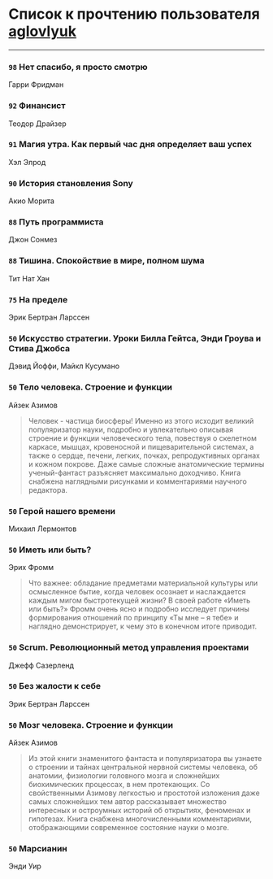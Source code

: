 # Список к прочтению пользователя [aglovlyuk](https://plus.google.com/113033184709492089410)
---

### `98` Нет спасибо, я просто смотрю
Гарри Фридман

### `92` Финансист
Теодор Драйзер

### `91` Магия утра. Как первый час дня определяет ваш успех
Хэл Элрод

### `90` История становления Sony
Акио Морита

### `88` Путь программиста
Джон Сонмез

### `88` Тишина. Спокойствие в мире, полном шума
Тит Нат Хан

### `75` На пределе
Эрик Бертран Ларссен

### `50` Искусство стратегии. Уроки Билла Гейтса, Энди Гроува и Стива Джобса
Дэвид Йоффи, Майкл Кусумано

### `50` Тело человека. Строение и функции
Айзек Азимов
> Человек - частица биосферы! Именно из этого исходит великий популяризатор науки, подробно и увлекательно описывая строение и функции человеческого тела, повествуя о скелетном каркасе, мышцах, кровеносной и пищеварительной системах, а также о сердце, печени, легких, почках, репродуктивных органах и кожном покрове. Даже самые сложные анатомические термины ученый-фантаст разъясняет максимально доходчиво. Книга снабжена наглядными рисунками и комментариями научного редактора.

### `50` Герой нашего времени
Михаил Лермонтов

### `50` Иметь или быть?
Эрих Фромм
> Что важнее: обладание предметами материальной культуры или осмысленное бытие, когда человек осознает и наслаждается каждым мигом быстротекущей жизни? В своей работе «Иметь или быть?» Фромм очень ясно и подробно исследует причины формирования отношений по принципу «Ты мне – я тебе» и наглядно демонстрирует, к чему это в конечном итоге приводит.

### `50` Scrum. Революционный метод управления проектами
Джефф Сазерленд

### `50` Без жалости к себе
Эрик Бертран Ларссен

### `50` Мозг человека. Строение и функции
Айзек Азимов
> Из этой книги знаменитого фантаста и популяризатора вы узнаете о строении и тайнах центральной нервной системы человека, об анатомии, физиологии головного мозга и сложнейших биохимических процессах, в нем протекающих. Со свойственными Азимову легкостью и простотой изложения даже самых сложнейших тем автор рассказывает множество интересных и остроумных историй об открытиях, феноменах и гипотезах. Книга снабжена многочисленными комментариями, отображающими современное состояние науки о мозге.

### `50` Марсианин
Энди Уир

